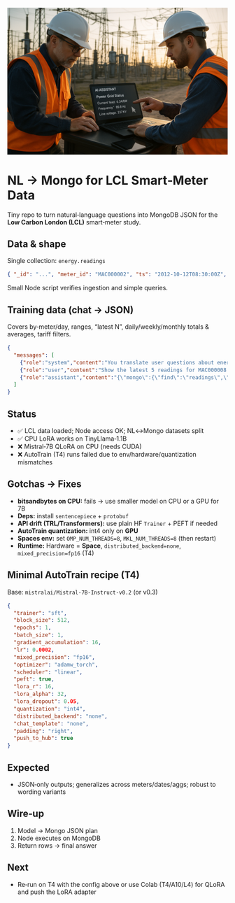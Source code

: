 ![alt text](img.png)

# NL → Mongo for LCL Smart‑Meter Data

Tiny repo to turn natural‑language questions into MongoDB JSON for the **Low Carbon London (LCL)** smart‑meter study.

## Data & shape
Single collection: `energy.readings`
```json
{ "_id": "...", "meter_id": "MAC000002", "ts": "2012-10-12T08:30:00Z", "day": "2012-10-12", "kwh": 0, "tariff_type": "Std", "tariff_label": null }
```
Small Node script verifies ingestion and simple queries.

## Training data (chat → JSON)
Covers by‑meter/day, ranges, “latest N”, daily/weekly/monthly totals & averages, tariff filters.
```json
{
  "messages": [
    {"role":"system","content":"You translate user questions about energy readings into MongoDB JSON. Return only JSON."},
    {"role":"user","content":"Show the latest 5 readings for MAC000008."},
    {"role":"assistant","content":"{\"mongo\":{\"find\":\"readings\",\"filter\":{\"meter_id\":\"MAC000008\"},\"sort\":{\"ts\":-1},\"limit\":5},\"postprocess\":null}"}
  ]
}
```

## Status
- ✅ LCL data loaded; Node access OK; NL↔Mongo datasets split
- ✅ CPU LoRA works on TinyLlama‑1.1B
- ❌ Mistral‑7B QLoRA on CPU (needs CUDA)
- ❌ AutoTrain (T4) runs failed due to env/hardware/quantization mismatches

## Gotchas → Fixes
- **bitsandbytes on CPU:** fails → use smaller model on CPU or a GPU for 7B
- **Deps:** install `sentencepiece` + `protobuf`
- **API drift (TRL/Transformers):** use plain HF `Trainer` + PEFT if needed
- **AutoTrain quantization:** int4 only on **GPU**
- **Spaces env:** set `OMP_NUM_THREADS=8`, `MKL_NUM_THREADS=8` (then restart)
- **Runtime:** Hardware = **Space**, `distributed_backend=none`, `mixed_precision=fp16` (T4)

## Minimal AutoTrain recipe (T4)
Base: `mistralai/Mistral-7B-Instruct-v0.2` (or v0.3)
```json
{
  "trainer": "sft",
  "block_size": 512,
  "epochs": 1,
  "batch_size": 1,
  "gradient_accumulation": 16,
  "lr": 0.0002,
  "mixed_precision": "fp16",
  "optimizer": "adamw_torch",
  "scheduler": "linear",
  "peft": true,
  "lora_r": 16,
  "lora_alpha": 32,
  "lora_dropout": 0.05,
  "quantization": "int4",
  "distributed_backend": "none",
  "chat_template": "none",
  "padding": "right",
  "push_to_hub": true
}
```

## Expected
- JSON‑only outputs; generalizes across meters/dates/aggs; robust to wording variants

## Wire‑up
1) Model → Mongo JSON plan  
2) Node executes on MongoDB  
3) Return rows → final answer

## Next
- Re‑run on T4 with the config above or use Colab (T4/A10/L4) for QLoRA and push the LoRA adapter

